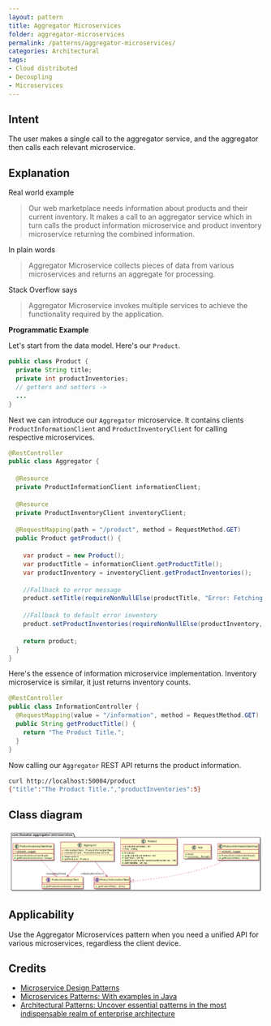 ```yaml
---
layout: pattern
title: Aggregator Microservices
folder: aggregator-microservices
permalink: /patterns/aggregator-microservices/
categories: Architectural
tags:
- Cloud distributed
- Decoupling
- Microservices
---
```


## Intent

The user makes a single call to the aggregator service, and the aggregator then calls each relevant microservice.

## Explanation

Real world example

> Our web marketplace needs information about products and their current inventory. It makes a call to an aggregator
> service which in turn calls the product information microservice and product inventory microservice returning the
> combined information. 

In plain words

> Aggregator Microservice collects pieces of data from various microservices and returns an aggregate for processing. 

Stack Overflow says

> Aggregator Microservice invokes multiple services to achieve the functionality required by the application.

**Programmatic Example**

Let's start from the data model. Here's our `Product`.

```java
public class Product {
  private String title;
  private int productInventories;
  // getters and setters ->
  ...
}
```

Next we can introduce our `Aggregator` microservice. It contains clients `ProductInformationClient` and
`ProductInventoryClient` for calling respective microservices.

```java
@RestController
public class Aggregator {

  @Resource
  private ProductInformationClient informationClient;

  @Resource
  private ProductInventoryClient inventoryClient;

  @RequestMapping(path = "/product", method = RequestMethod.GET)
  public Product getProduct() {

    var product = new Product();
    var productTitle = informationClient.getProductTitle();
    var productInventory = inventoryClient.getProductInventories();

    //Fallback to error message
    product.setTitle(requireNonNullElse(productTitle, "Error: Fetching Product Title Failed"));

    //Fallback to default error inventory
    product.setProductInventories(requireNonNullElse(productInventory, -1));

    return product;
  }
}
```

Here's the essence of information microservice implementation. Inventory microservice is similar, it just returns
inventory counts.

```java
@RestController
public class InformationController {
  @RequestMapping(value = "/information", method = RequestMethod.GET)
  public String getProductTitle() {
    return "The Product Title.";
  }
}
```

Now calling our `Aggregator` REST API returns the product information.

```bash
curl http://localhost:50004/product
{"title":"The Product Title.","productInventories":5}
```

## Class diagram

![alt text](./aggregator-service/etc/aggregator-service.png "Aggregator Microservice")

## Applicability

Use the Aggregator Microservices pattern when you need a unified API for various microservices, regardless the client device.

## Credits

* [Microservice Design Patterns](http://web.archive.org/web/20190705163602/http://blog.arungupta.me/microservice-design-patterns/)
* [Microservices Patterns: With examples in Java](https://www.amazon.com/gp/product/1617294543/ref=as_li_qf_asin_il_tl?ie=UTF8&tag=javadesignpat-20&creative=9325&linkCode=as2&creativeASIN=1617294543&linkId=8b4e570267bc5fb8b8189917b461dc60)
* [Architectural Patterns: Uncover essential patterns in the most indispensable realm of enterprise architecture](https://www.amazon.com/gp/product/B077T7V8RC/ref=as_li_qf_asin_il_tl?ie=UTF8&tag=javadesignpat-20&creative=9325&linkCode=as2&creativeASIN=B077T7V8RC&linkId=c34d204bfe1b277914b420189f09c1a4)
